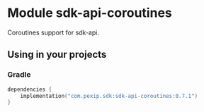 # Module sdk-api-coroutines

Coroutines support for sdk-api.

## Using in your projects

### Gradle

```kotlin
dependencies {
    implementation("com.pexip.sdk:sdk-api-coroutines:0.7.1")
}
```
